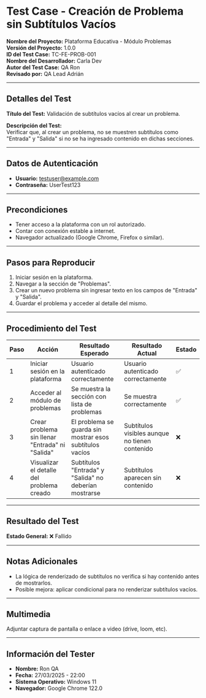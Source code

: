 ﻿# Test Case - Creación de Problema sin Subtítulos Vacíos

**Nombre del Proyecto:** Plataforma Educativa - Módulo Problemas  
**Versión del Proyecto:** 1.0.0  
**ID del Test Case:** TC-FE-PROB-001  
**Nombre del Desarrollador:** Carla Dev  
**Autor del Test Case:** QA Ron  
**Revisado por:** QA Lead Adrián  

---

## Detalles del Test

**Título del Test:** Validación de subtítulos vacíos al crear un problema.  

**Descripción del Test:**  
Verificar que, al crear un problema, no se muestren subtítulos como "Entrada" y "Salida" si no se ha ingresado contenido en dichas secciones.

---

## Datos de Autenticación

- **Usuario:** testuser@example.com  
- **Contraseña:** UserTest123  

---

## Precondiciones

- Tener acceso a la plataforma con un rol autorizado.  
- Contar con conexión estable a internet.  
- Navegador actualizado (Google Chrome, Firefox o similar).  

---

## Pasos para Reproducir

1. Iniciar sesión en la plataforma.  
2. Navegar a la sección de "Problemas".  
3. Crear un nuevo problema sin ingresar texto en los campos de "Entrada" y "Salida".  
4. Guardar el problema y acceder al detalle del mismo.  

---

## Procedimiento del Test

| Paso | Acción                                                      | Resultado Esperado                                      | Resultado Actual                                     | Estado |
|------|-------------------------------------------------------------|----------------------------------------------------------|------------------------------------------------------|--------|
| 1    | Iniciar sesión en la plataforma                             | Usuario autenticado correctamente                        | Usuario autenticado correctamente                    | ✅     |
| 2    | Acceder al módulo de problemas                              | Se muestra la sección con lista de problemas             | Se muestra correctamente                             | ✅     |
| 3    | Crear problema sin llenar "Entrada" ni "Salida"             | El problema se guarda sin mostrar esos subtítulos vacíos | Subtítulos visibles aunque no tienen contenido       | ❌     |
| 4    | Visualizar el detalle del problema creado                   | Subtítulos "Entrada" y "Salida" no deberían mostrarse    | Subtítulos aparecen sin contenido                    | ❌     |

---

## Resultado del Test

**Estado General:** ❌ Fallido  

---

## Notas Adicionales

- La lógica de renderizado de subtítulos no verifica si hay contenido antes de mostrarlos.  
- Posible mejora: aplicar condicional para no renderizar subtítulos vacíos.  

---

## Multimedia

Adjuntar captura de pantalla o enlace a video (drive, loom, etc).

---

## Información del Tester

- **Nombre:** Ron QA  
- **Fecha:** 27/03/2025 - 22:00  
- **Sistema Operativo:** Windows 11  
- **Navegador:** Google Chrome 122.0  
